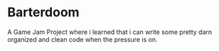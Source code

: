 # Barterdoom
A Game Jam Project where i learned that i can write some pretty darn organized and clean code when the pressure is on.
